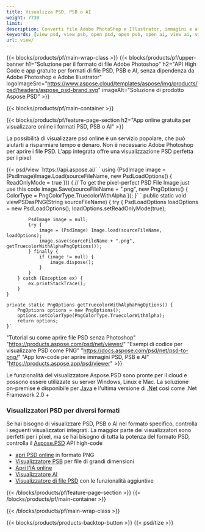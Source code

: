 ```yaml
---
title: Visualizza PSD, PSB o AI
weight: 7730
limit: 
description: Converti file Adobe PhotoShop e Illustrator, immagini e altri formati
keywords: [view psd, view psb, open psd, open psb, open ai, view ai, view image, open photoshop file, open illustrator file]
url: view/
---
```


{{< blocks/products/pf/main-wrap-class >}}
{{< blocks/products/pf/upper-banner h1="Soluzione per il formato di file Adobe Photoshop" h2="API High Code e app gratuite per formati di file PSD, PSB e AI, senza dipendenza da Adobe Photoshop e Adobe Illustrator" logoImageSrc="https://www.aspose.cloud/templates/aspose/img/products/psd/headers/aspose_psd-brand.svg" imageAlt="Soluzione di prodotto Aspose.PSD" >}}

{{< blocks/products/pf/main-container >}}

{{< blocks/products/pf/feature-page-section h2="App online gratuita per visualizzare online i formati PSD, PSB o AI" >}}
<p>La possibilità di visualizzare psd online è un servizio popolare, che può aiutarti a risparmiare tempo e denaro. Non è necessario Adobe Photoshop per aprire i file PSD. L'app integrata offre una visualizzazione PSD perfetta per i pixel</p>
{{< psd/view `https://api.aspose.ai/` 
`    using (PsdImage image = (PsdImage)Image.Load(sourceFileName, new PsdLoadOptions() { ReadOnlyMode = true }))
    {
        // To get the pixel-perfect PSD File Image just use this code
        image.Save(sourceFileName + ".png",  new PngOptions() {  ColorType = PngColorType.TruecolorWithAlpha });
    }` 
	`    public static void viewPSDasPNG(String sourceFileName) {
        try {
            PsdLoadOptions loadOptions = new PsdLoadOptions();
            loadOptions.setReadOnlyMode(true);
            
            PsdImage image = null;
            try {
                image = (PsdImage) Image.load(sourceFileName, loadOptions);
                image.save(sourceFileName + ".png", getTruecolorWithAlphaPngOptions());
            } finally {
                if (image != null) {
                    image.dispose();
                }
            }
        } catch (Exception ex) {
            ex.printStackTrace();
        }
    }
    
    private static PngOptions getTruecolorWithAlphaPngOptions() {
        PngOptions options = new PngOptions();
        options.setColorType(PngColorType.TruecolorWithAlpha);
        return options;
    }` 
"Tutorial su come aprire file PSD senza Photoshop" "https://products.aspose.com/psd/net/viewer/" 
"Esempi di codice per visualizzare PSD come PNG"  "https://docs.aspose.com/psd/net/psd-to-png/" 
"App low-code per aprire immagini PSD, PSB e AI" "https://products.aspose.app/psd/viewer" >}}
<p>Le funzionalità del visualizzatore Aspose.PSD sono pronte per il cloud e possono essere utilizzate su server Windows, Linux e Mac. La soluzione on-premise è disponibile per <a href="https://products.aspose.com/psd/java/">Java</a> e l'ultima versione di <a href="https://products.aspose.com/psd/net/">.Net</a> così come .Net Framework 2.0 +</p>

<h3 class="headingpdleft">Visualizzatori PSD per diversi formati</h3>
<p>Se hai bisogno di visualizzare PSD, PSB o AI nel formato specifico, controlla i seguenti visualizzatori integrati. La maggior parte dei visualizzatori sono perfetti per i pixel, ma se hai bisogno di tutta la potenza del formato PSD, controlla il <a href="/psd/">Aspose.PSD</a> API high-code</p>
<ul>
<li><a href="open-psd-online">apri PSD online</a> in formato PNG</li>
<li><a href="psb">Visualizzatore PSB</a> per file di grandi dimensioni</li>
<li><a href="open-ai-online">Apri l'IA online</a></li>
<li><a href="ai">Visualizzatore AI</a></li>
<li><a href="/psd/view/psd-file-viewer">Visualizzatore di file PSD</a> con le funzionalità aggiuntive</li>
</ul>

{{< /blocks/products/pf/feature-page-section >}}
{{< /blocks/products/pf/main-container >}}


{{< /blocks/products/pf/main-wrap-class >}}

{{< blocks/products/products-backtop-button >}}
{{< psd/tize >}}
